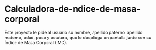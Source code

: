 # Calculadora-de-ndice-de-masa-corporal
Este proyecto le pide al usuario su nombre, apellido paterno, apellido materno, edad, peso y estatura, que lo despliega en pantalla junto con su Índice de Masa Corporal (IMC).
